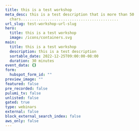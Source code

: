 ```yaml
---
title: this is a test workshop
meta_desc: this is a test description that is more than 50
  chars............................................
url_slug: test-workshop-url-slug
hero:
  title: this is a test workshop
  image: /icons/containers.svg
main:
  title: this is a test workshop
  description: this is a test description
  sortable_date: 2022-12-25T09:00:00-08:00
  duration: 30 minutes
event_data: {}
form:
  hubspot_form_id: ""
preview_image: ""
featured: false
pre_recorded: false
pulumi_tv: false
unlisted: false
gated: true
type: webinars
external: false
block_external_search_index: false
aws_only: false
---
```

